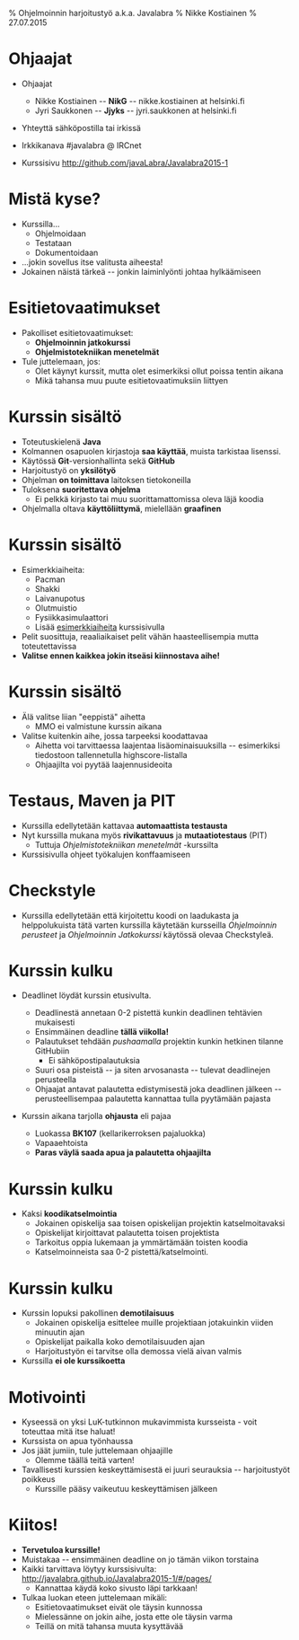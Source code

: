 % Ohjelmoinnin harjoitustyö a.k.a. Javalabra
% Nikke Kostiainen
% 27.07.2015

# Ohjaajat

- Ohjaajat
	- Nikke Kostiainen -- **NikG** -- nikke.kostiainen at helsinki.fi
	- Jyri Saukkonen -- **Jjyks** -- jyri.saukkonen at helsinki.fi
 
- Yhteyttä sähköpostilla tai irkissä
- Irkkikanava #javalabra @ IRCnet
- Kurssisivu <http://github.com/javaLabra/Javalabra2015-1>

# Mistä kyse?

- Kurssilla...
    - Ohjelmoidaan
	 - Testataan
    - Dokumentoidaan
- ...jokin sovellus itse valitusta aiheesta!
- Jokainen näistä tärkeä -- jonkin laiminlyönti johtaa hylkäämiseen

# Esitietovaatimukset

- Pakolliset esitietovaatimukset:
    - **Ohjelmoinnin jatkokurssi**
    - **Ohjelmistotekniikan menetelmät**
- Tule juttelemaan, jos:
    - Olet käynyt kurssit, mutta olet esimerkiksi ollut poissa tentin aikana
    - Mikä tahansa muu puute esitietovaatimuksiin liittyen

# Kurssin sisältö

- Toteutuskielenä **Java**
- Kolmannen osapuolen kirjastoja **saa käyttää**, muista tarkistaa lisenssi.
- Käytössä **Git**-versionhallinta sekä **GitHub**
- Harjoitustyö on **yksilötyö**
- Ohjelman **on toimittava** laitoksen tietokoneilla
- Tuloksena **suoritettava ohjelma**
    - Ei pelkkä kirjasto tai muu suorittamattomissa oleva läjä koodia
- Ohjelmalla oltava **käyttöliittymä**, mielellään **graafinen**

# Kurssin sisältö

- Esimerkkiaiheita:
    - Pacman
    - Shakki
    - Laivanupotus
    - Olutmuistio
    - Fysiikkasimulaattori
    - Lisää [esimerkkiaiheita](https://github.com/javaLabra/Javalabra2015-5/blob/master/ohjeet/Esimerkkej%C3%A4-aiheista.md) kurssisivulla
- Pelit suosittuja, reaaliaikaiset pelit vähän haasteellisempia mutta toteutettavissa
- **Valitse ennen kaikkea jokin itseäsi kiinnostava aihe!**

# Kurssin sisältö

- Älä valitse liian "eeppistä" aihetta
    - MMO ei valmistune kurssin aikana
- Valitse kuitenkin aihe, jossa tarpeeksi koodattavaa
    - Aihetta voi tarvittaessa laajentaa lisäominaisuuksilla -- esimerkiksi tiedostoon tallennetulla highscore-listalla
    - Ohjaajilta voi pyytää laajennusideoita

# Testaus, Maven ja PIT

- Kurssilla edellytetään kattavaa **automaattista testausta**
- Nyt kurssilla mukana myös **rivikattavuus** ja **mutaatiotestaus** (PIT)
    - Tuttuja *Ohjelmistotekniikan menetelmät* -kurssilta
- Kurssisivulla ohjeet työkalujen konffaamiseen

# Checkstyle

- Kurssilla edellytetään että kirjoitettu koodi on laadukasta ja helppolukuista tätä varten kurssilla käytetään kursseilla *Ohjelmoinnin perusteet* ja *Ohjelmoinnin Jatkokurssi* käytössä olevaa Checkstyleä.

# Kurssin kulku

- Deadlinet löydät kurssin etusivulta.
    - Deadlinestä annetaan 0-2 pistettä kunkin deadlinen tehtävien mukaisesti
    - Ensimmäinen deadline **tällä viikolla!**
    - Palautukset tehdään *pushaamalla* projektin kunkin hetkinen tilanne GitHubiin
        - Ei sähköpostipalautuksia
    - Suuri osa pisteistä -- ja siten arvosanasta -- tulevat deadlinejen perusteella
    - Ohjaajat antavat palautetta edistymisestä joka deadlinen jälkeen -- perusteellisempaa palautetta kannattaa tulla pyytämään pajasta

- Kurssin aikana tarjolla **ohjausta** eli pajaa
    - Luokassa **BK107** (kellarikerroksen pajaluokka)
    - Vapaaehtoista
    - **Paras väylä saada apua ja palautetta ohjaajilta**

# Kurssin kulku

- Kaksi **koodikatselmointia**
    - Jokainen opiskelija saa toisen opiskelijan projektin katselmoitavaksi
    - Opiskelijat kirjoittavat palautetta toisen projektista
    - Tarkoitus oppia lukemaan ja ymmärtämään toisten koodia
    - Katselmoinneista saa 0-2 pistettä/katselmointi. 

# Kurssin kulku

- Kurssin lopuksi pakollinen **demotilaisuus**
    - Jokainen opiskelija esittelee muille projektiaan jotakuinkin viiden minuutin ajan
    - Opiskelijat paikalla koko demotilaisuuden ajan
    - Harjoitustyön ei tarvitse olla demossa vielä aivan valmis
- Kurssilla **ei ole kurssikoetta**

# Motivointi

- Kyseessä on yksi LuK-tutkinnon mukavimmista kursseista - voit toteuttaa mitä itse haluat!
- Kurssista on apua työnhaussa
- Jos jäät jumiin, tule juttelemaan ohjaajille
    - Olemme täällä teitä varten!
- Tavallisesti kurssien keskeyttämisestä ei juuri seurauksia -- harjoitustyöt poikkeus
    - Kurssille pääsy vaikeutuu keskeyttämisen jälkeen

# Kiitos!

- **Tervetuloa kurssille!**
- Muistakaa -- ensimmäinen deadline on jo tämän viikon torstaina
- Kaikki tarvittava löytyy kurssisivulta: <http://javalabra.github.io/Javalabra2015-1/#/pages/>
    - Kannattaa käydä koko sivusto läpi tarkkaan!
- Tulkaa luokan eteen juttelemaan mikäli:
    - Esitietovaatimukset eivät ole täysin kunnossa
    - Mielessänne on jokin aihe, josta ette ole täysin varma
    - Teillä on mitä tahansa muuta kysyttävää
